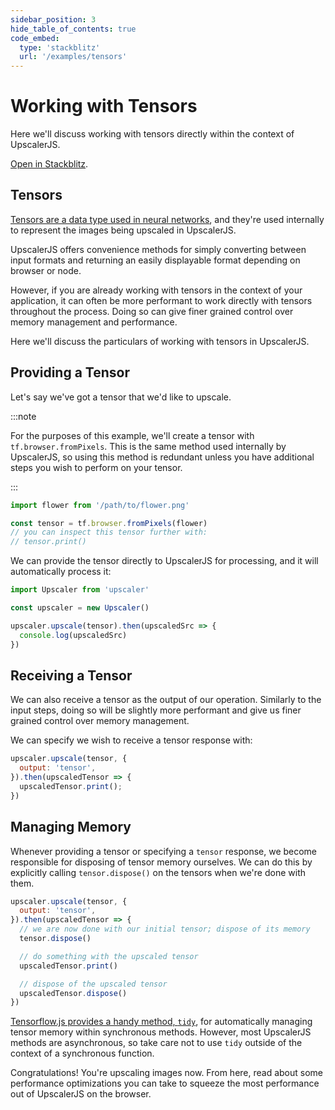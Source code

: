 ```yaml
---
sidebar_position: 3
hide_table_of_contents: true
code_embed:
  type: 'stackblitz'
  url: '/examples/tensors'
---
```


# Working with Tensors

Here we'll discuss working with tensors directly within the context of UpscalerJS.

<a href="https://stackblitz.com/github/thekevinscott/upscalerjs/tree/main/examples/tensors?file=index.js&title=UpscalerJS: Working with Tensors">Open in Stackblitz</a>.

## Tensors

[Tensors are a data type used in neural networks](https://thekevinscott.com/tensors-in-javascript/), and they're used internally to represent the images being upscaled in UpscalerJS.

UpscalerJS offers convenience methods for simply converting between input formats and returning an easily displayable format depending on browser or node.

However, if you are already working with tensors in the context of your application, it can often be more performant to work directly with tensors throughout the process. Doing so can give finer grained control over memory management and performance.

Here we'll discuss the particulars of working with tensors in UpscalerJS.

## Providing a Tensor

Let's say we've got a tensor that we'd like to upscale.

:::note

For the purposes of this example, we'll create a tensor with `tf.browser.fromPixels`. This is the same method used internally by UpscalerJS, so using this method is redundant unless you have additional steps you wish to perform on your tensor.

:::

```javascript
import flower from '/path/to/flower.png'

const tensor = tf.browser.fromPixels(flower)
// you can inspect this tensor further with:
// tensor.print()
```

We can provide the tensor directly to UpscalerJS for processing, and it will automatically process it:

```javascript
import Upscaler from 'upscaler'

const upscaler = new Upscaler()

upscaler.upscale(tensor).then(upscaledSrc => {
  console.log(upscaledSrc)
})
```

## Receiving a Tensor

We can also receive a tensor as the output of our operation. Similarly to the input steps, doing so will be slightly more performant and give us finer grained control over memory management.

We can specify we wish to receive a tensor response with:

```javascript
upscaler.upscale(tensor, {
  output: 'tensor',
}).then(upscaledTensor => {
  upscaledTensor.print();
})
```

## Managing Memory

Whenever providing a tensor or specifying a `tensor` response, we become responsible for disposing of tensor memory ourselves. We can do this by explicitly calling `tensor.dispose()` on the tensors when we're done with them.

```javascript
upscaler.upscale(tensor, {
  output: 'tensor',
}).then(upscaledTensor => {
  // we are now done with our initial tensor; dispose of its memory
  tensor.dispose()

  // do something with the upscaled tensor
  upscaledTensor.print()

  // dispose of the upscaled tensor
  upscaledTensor.dispose()
})
```

[Tensorflow.js provides a handy method, `tidy`](https://js.tensorflow.org/api/latest/#tidy), for automatically managing tensor memory within synchronous methods. However, most UpscalerJS methods are asynchronous, so take care not to use `tidy` outside of the context of a synchronous function.

Congratulations! You're upscaling images now. From here, read about some performance optimizations you can take to squeeze the most performance out of UpscalerJS on the browser.

